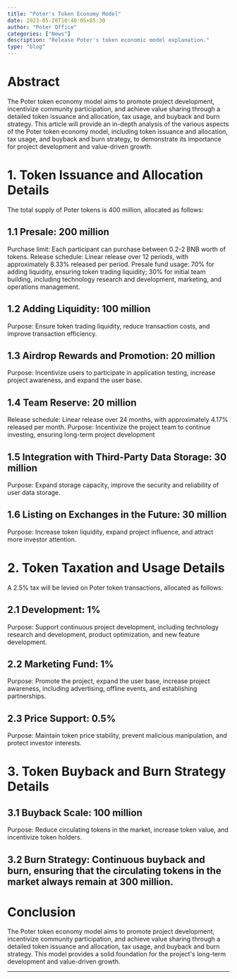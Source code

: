 ```yaml
---
title: "Poter's Token Economy Model"
date: 2023-05-20T10:40:05+05:30
author: "Poter Office"
categories: ["News"]
description: "Release Poter's token economic model explanation."
type: "blog"
---
```


# Abstract

The Poter token economy model aims to promote project development, incentivize community participation, and achieve value sharing through a detailed token issuance and allocation, tax usage, and buyback and burn strategy. This article will provide an in-depth analysis of the various aspects of the Poter token economy model, including token issuance and allocation, tax usage, and buyback and burn strategy, to demonstrate its importance for project development and value-driven growth.

# 1. Token Issuance and Allocation Details
The total supply of Poter tokens is 400 million, allocated as follows:

## 1.1 Presale: 200 million

Purchase limit: Each participant can purchase between 0.2-2 BNB worth of tokens.
Release schedule: Linear release over 12 periods, with approximately 8.33% released per period.
Presale fund usage: 70% for adding liquidity, ensuring token trading liquidity; 30% for initial team building, including technology research and development, marketing, and operations management.
## 1.2 Adding Liquidity: 100 million

Purpose: Ensure token trading liquidity, reduce transaction costs, and improve transaction efficiency.
## 1.3 Airdrop Rewards and Promotion: 20 million

Purpose: Incentivize users to participate in application testing, increase project awareness, and expand the user base.
## 1.4 Team Reserve: 20 million

Release schedule: Linear release over 24 months, with approximately 4.17% released per month.
Purpose: Incentivize the project team to continue investing, ensuring long-term project development
## 1.5 Integration with Third-Party Data Storage: 30 million

Purpose: Expand storage capacity, improve the security and reliability of user data storage.
## 1.6 Listing on Exchanges in the Future: 30 million

Purpose: Increase token liquidity, expand project influence, and attract more investor attention.

# 2. Token Taxation and Usage Details
A 2.5% tax will be levied on Poter token transactions, allocated as follows:

## 2.1 Development: 1%

Purpose: Support continuous project development, including technology research and development, product optimization, and new feature development.
## 2.2 Marketing Fund: 1%

Purpose: Promote the project, expand the user base, increase project awareness, including advertising, offline events, and establishing partnerships.
## 2.3 Price Support: 0.5%

Purpose: Maintain token price stability, prevent malicious manipulation, and protect investor interests.

# 3. Token Buyback and Burn Strategy Details
## 3.1 Buyback Scale: 100 million

Purpose: Reduce circulating tokens in the market, increase token value, and incentivize token holders.
## 3.2 Burn Strategy: Continuous buyback and burn, ensuring that the circulating tokens in the market always remain at 300 million.

# Conclusion
The Poter token economy model aims to promote project development, incentivize community participation, and achieve value sharing through a detailed token issuance and allocation, tax usage, and buyback and burn strategy. This model provides a solid foundation for the project's long-term development and value-driven growth.

--- 